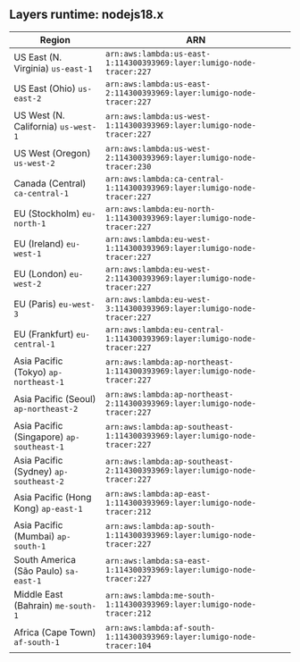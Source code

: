Layers runtime: nodejs18.x
----
| Region | ARN |
| --- | --- |
|US East (N. Virginia)  `us-east-1`|`arn:aws:lambda:us-east-1:114300393969:layer:lumigo-node-tracer:227`|
|US East (Ohio)  `us-east-2`|`arn:aws:lambda:us-east-2:114300393969:layer:lumigo-node-tracer:227`|
|US West (N. California)  `us-west-1`|`arn:aws:lambda:us-west-1:114300393969:layer:lumigo-node-tracer:227`|
|US West (Oregon)  `us-west-2`|`arn:aws:lambda:us-west-2:114300393969:layer:lumigo-node-tracer:230`|
|Canada (Central)  `ca-central-1`|`arn:aws:lambda:ca-central-1:114300393969:layer:lumigo-node-tracer:227`|
|EU (Stockholm)  `eu-north-1`|`arn:aws:lambda:eu-north-1:114300393969:layer:lumigo-node-tracer:227`|
|EU (Ireland)  `eu-west-1`|`arn:aws:lambda:eu-west-1:114300393969:layer:lumigo-node-tracer:227`|
|EU (London)  `eu-west-2`|`arn:aws:lambda:eu-west-2:114300393969:layer:lumigo-node-tracer:227`|
|EU (Paris)  `eu-west-3`|`arn:aws:lambda:eu-west-3:114300393969:layer:lumigo-node-tracer:227`|
|EU (Frankfurt)  `eu-central-1`|`arn:aws:lambda:eu-central-1:114300393969:layer:lumigo-node-tracer:227`|
|Asia Pacific (Tokyo)  `ap-northeast-1`|`arn:aws:lambda:ap-northeast-1:114300393969:layer:lumigo-node-tracer:227`|
|Asia Pacific (Seoul)  `ap-northeast-2`|`arn:aws:lambda:ap-northeast-2:114300393969:layer:lumigo-node-tracer:227`|
|Asia Pacific (Singapore)  `ap-southeast-1`|`arn:aws:lambda:ap-southeast-1:114300393969:layer:lumigo-node-tracer:227`|
|Asia Pacific (Sydney)  `ap-southeast-2`|`arn:aws:lambda:ap-southeast-2:114300393969:layer:lumigo-node-tracer:227`|
|Asia Pacific (Hong Kong)  `ap-east-1`|`arn:aws:lambda:ap-east-1:114300393969:layer:lumigo-node-tracer:212`|
|Asia Pacific (Mumbai)  `ap-south-1`|`arn:aws:lambda:ap-south-1:114300393969:layer:lumigo-node-tracer:227`|
|South America (São Paulo)  `sa-east-1`|`arn:aws:lambda:sa-east-1:114300393969:layer:lumigo-node-tracer:227`|
|Middle East (Bahrain)  `me-south-1`|`arn:aws:lambda:me-south-1:114300393969:layer:lumigo-node-tracer:212`|
|Africa (Cape Town)  `af-south-1`|`arn:aws:lambda:af-south-1:114300393969:layer:lumigo-node-tracer:104`|
